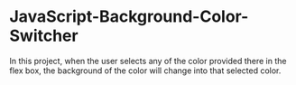 # JavaScript-Background-Color-Switcher
In this project, when the user selects any of the color provided there in the flex box, the background of the color will change into that selected color.
